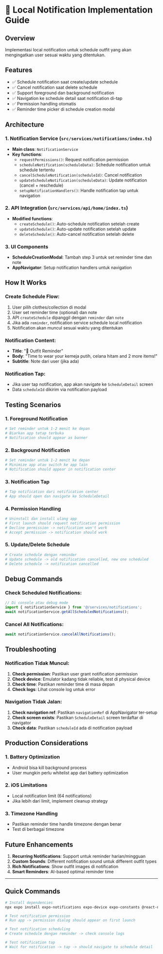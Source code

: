 # 🔔 Local Notification Implementation Guide

## Overview
Implementasi local notification untuk schedule outfit yang akan mengingatkan user sesuai waktu yang ditentukan.

## Features
- ✅ Schedule notification saat create/update schedule
- ✅ Cancel notification saat delete schedule  
- ✅ Support foreground dan background notification
- ✅ Navigation ke schedule detail saat notification di-tap
- ✅ Permission handling otomatis
- ✅ Reminder time picker di schedule creation modal

## Architecture

### 1. **Notification Service** (`src/services/notifications/index.ts`)
- **Main class**: `NotificationService`
- **Key functions**:
  - `requestPermissions()`: Request notification permission
  - `scheduleNotification(scheduleData)`: Schedule notification untuk schedule tertentu
  - `cancelScheduleNotification(scheduleId)`: Cancel notification
  - `updateScheduleNotification(scheduleData)`: Update notification (cancel + reschedule)
  - `setupNotificationHandlers()`: Handle notification tap untuk navigation

### 2. **API Integration** (`src/services/api/home/index.ts`)
- **Modified functions**:
  - `createSchedule()`: Auto-schedule notification setelah create
  - `updateSchedule()`: Auto-update notification setelah update
  - `deleteSchedule()`: Auto-cancel notification setelah delete

### 3. **UI Components**
- **ScheduleCreationModal**: Tambah step 3 untuk set reminder time dan note
- **AppNavigator**: Setup notification handlers untuk navigation

## How It Works

### Create Schedule Flow:
1. User pilih clothes/collection di modal
2. User set reminder time (optional) dan note
3. API `createSchedule` dipanggil dengan `reminder` dan `note`
4. Jika ada `reminder`, notification service schedule local notification
5. Notification akan muncul sesuai waktu yang ditentukan

### Notification Content:
- **Title**: "👔 Outfit Reminder"
- **Body**: "Time to wear your kemeja putih, celana hitam and 2 more items!"
- **Subtitle**: Note dari user (jika ada)

### Notification Tap:
- Jika user tap notification, app akan navigate ke `ScheduleDetail` screen
- Data `scheduleId` dikirim via notification payload

## Testing Scenarios

### 1. **Foreground Notification**
```bash
# Set reminder untuk 1-2 menit ke depan
# Biarkan app tetap terbuka
# Notification should appear as banner
```

### 2. **Background Notification**  
```bash
# Set reminder untuk 1-2 menit ke depan
# Minimize app atau switch ke app lain
# Notification should appear in notification center
```

### 3. **Notification Tap**
```bash
# Tap notification dari notification center
# App should open dan navigate ke ScheduleDetail
```

### 4. **Permission Handling**
```bash
# Uninstall dan install ulang app
# First launch should request notification permission
# Decline permission -> notification won't work
# Accept permission -> notification should work
```

### 5. **Update/Delete Schedule**
```bash
# Create schedule dengan reminder
# Update schedule -> old notification cancelled, new one scheduled
# Delete schedule -> notification cancelled
```

## Debug Commands

### Check Scheduled Notifications:
```javascript
// Di console atau debug mode
import { notificationService } from '@/services/notifications';
await notificationService.getAllScheduledNotifications();
```

### Cancel All Notifications:
```javascript
await notificationService.cancelAllNotifications();
```

## Troubleshooting

### Notification Tidak Muncul:
1. **Check permission**: Pastikan user grant notification permission
2. **Check device**: Emulator kadang tidak reliable, test di physical device
3. **Check time**: Pastikan reminder time di masa depan
4. **Check logs**: Lihat console log untuk error

### Navigation Tidak Jalan:
1. **Check navigation ref**: Pastikan `navigationRef` di AppNavigator ter-setup
2. **Check screen exists**: Pastikan `ScheduleDetail` screen terdaftar di navigator
3. **Check data**: Pastikan `scheduleId` ada di notification payload

## Production Considerations

### 1. **Battery Optimization**
- Android bisa kill background process
- User mungkin perlu whitelist app dari battery optimization

### 2. **iOS Limitations** 
- Local notification limit (64 notifications)
- Jika lebih dari limit, implement cleanup strategy

### 3. **Timezone Handling**
- Pastikan reminder time handle timezone dengan benar
- Test di berbagai timezone

## Future Enhancements

1. **Recurring Notifications**: Support untuk reminder harian/mingguan
2. **Custom Sounds**: Different notification sound untuk different outfit types  
3. **Rich Notifications**: Show outfit images di notification
4. **Smart Reminders**: AI-based optimal reminder time

---

## Quick Commands

```bash
# Install dependencies
npx expo install expo-notifications expo-device expo-constants @react-native-community/datetimepicker

# Test notification permission
# Run app -> permission dialog should appear on first launch

# Test notification scheduling  
# Create schedule dengan reminder -> check console logs

# Test notification tap
# Wait for notification -> tap -> should navigate to schedule detail
``` 